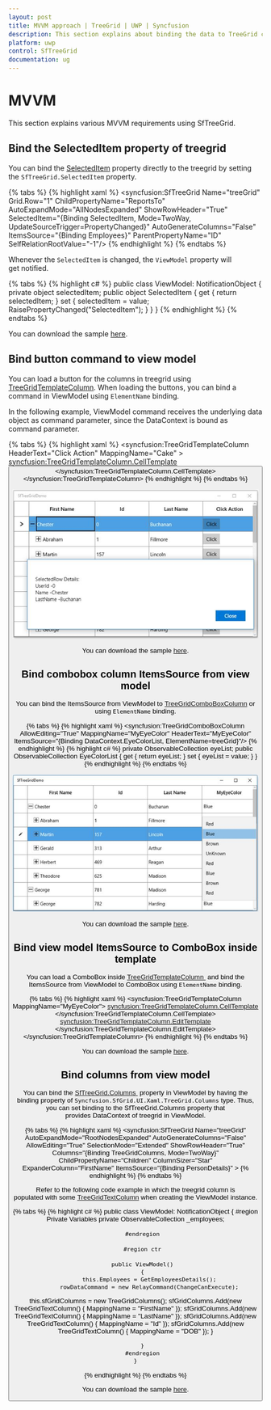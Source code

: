 ```yaml
---
layout: post
title: MVVM approach | TreeGrid | UWP | Syncfusion
description: This section explains about binding the data to TreeGrid control uisng MVVM pattern
platform: uwp
control: SfTreeGrid
documentation: ug
---
```


# MVVM

This section explains various MVVM requirements using SfTreeGrid.

## Bind the SelectedItem property of treegrid

You can bind the [SelectedItem](https://help.syncfusion.com/cr/cref_files/uwp/Syncfusion.SfGrid.UWP~Syncfusion.UI.Xaml.Grid.SfGridBase~SelectedItem.html) property directly to the treegrid by setting the `SfTreeGrid.SelectedItem` property.

{% tabs %}
{% highlight xaml %}
<syncfusion:SfTreeGrid Name="treeGrid" 
                               Grid.Row="1" 
                               ChildPropertyName="ReportsTo"  
                               AutoExpandMode="AllNodesExpanded"
                               ShowRowHeader="True" 
                               SelectedItem="{Binding SelectedItem, Mode=TwoWay, UpdateSourceTrigger=PropertyChanged}"
                               AutoGenerateColumns="False"
                               ItemsSource="{Binding Employees}"
                               ParentPropertyName="ID"
                               SelfRelationRootValue="-1"/>
{% endhighlight %}
{% endtabs %}

Whenever the `SelectedItem` is changed, the `ViewModel` property will get notified.

{% tabs %}
{% highlight c# %}
public class ViewModel: NotificationObject
{
    private object selectedItem;
    public object SelectedItem
    {
        get
        {
           return selectedItem;
        }
        set
        {
           selectedItem = value;
           RaisePropertyChanged("SelectedItem");
        }
    }
}
{% endhighlight %}
{% endtabs %}

You can download the sample [here](https://github.com/SyncfusionExamples/how-to-bind-the-SelectedItem-property-of-wpf-and-uwp-tree-grid-in-mvvm/tree/master/UWP).

## Bind button command to view model

You can load a button for the columns in treegrid using [TreeGridTemplateColumn](https://help.syncfusion.com/cr/uwp/Syncfusion.SfGrid.UWP~Syncfusion.UI.Xaml.TreeGrid.TreeGridTemplateColumn.html). When loading the buttons, you can bind a command in ViewModel using `ElementName` binding.

In the following example, ViewModel command receives the underlying data object as command parameter, since the DataContext is bound as command parameter.

{% tabs %}
{% highlight xaml %}
<syncfusion:TreeGridTemplateColumn HeaderText="Click Action" MappingName="Cake" >
        <syncfusion:TreeGridTemplateColumn.CellTemplate>
               <DataTemplate>
                   <Button  Content="Click"  
                                     Command="{Binding Path=DataContext.RowDataCommand,ElementName=treeGrid}" CommandParameter="{Binding}"/>
               </DataTemplate>
       </syncfusion:TreeGridTemplateColumn.CellTemplate>
 </syncfusion:TreeGridTemplateColumn>
{% endhighlight %}
{% endtabs %}

![](MVVM_images/MVVM_img1.jpeg)

You can download the sample [here](https://github.com/SyncfusionExamples/how-to-bind-button-command-to-view-model-in-wpf-and-uwp-treegrid-in-mvvm/tree/master/UWP).

## Bind combobox column ItemsSource from view model

You can bind the ItemsSource from ViewModel to [TreeGridComboBoxColumn](https://help.syncfusion.com/cr/cref_files/uwp/Syncfusion.SfGrid.UWP~Syncfusion.UI.Xaml.TreeGrid.TreeGridComboBoxColumn.html) or using `ElementName` binding.

{% tabs %}
{% highlight xaml %}
<syncfusion:TreeGridComboBoxColumn AllowEditing="True" 
                                   MappingName="MyEyeColor"
                                   HeaderText="MyEyeColor"
                                   ItemsSource="{Binding DataContext.EyeColorList,
                                   ElementName=treeGrid}"/>
{% endhighlight %}
{% highlight c# %}
private ObservableCollection<string> eyeList;
public ObservableCollection<string> EyeColorList
{
    get { return eyeList; }
    set { eyeList = value; }
}
{% endhighlight %}
{% endtabs %}

![](MVVM_images/MVVM_img2.jpeg)

You can download the sample [here](https://github.com/SyncfusionExamples/how-to-bind-combobox-column-ItemsSource-from-view-model-in-wpf-and-uwp-treegrid-in-mvvm/tree/master/UWP).

## Bind view model ItemsSource to ComboBox inside template

You can load a ComboBox inside [TreeGridTemplateColumn ](https://help.syncfusion.com/cr/uwp/Syncfusion.SfGrid.UWP~Syncfusion.UI.Xaml.TreeGrid.TreeGridTemplateColumn.html#) and bind the ItemsSource from ViewModel to ComboBox using `ElementName` binding.

{% tabs %}
{% highlight xaml %}
  <syncfusion:TreeGridTemplateColumn MappingName="MyEyeColor">
       <syncfusion:TreeGridTemplateColumn.CellTemplate>
               <DataTemplate>
                     <TextBlock Text="{Binding MyEyeColor}"/>
                </DataTemplate>
       </syncfusion:TreeGridTemplateColumn.CellTemplate>
       <syncfusion:TreeGridTemplateColumn.EditTemplate>
                <DataTemplate>
                    <ComboBox Width="170" Height="40" ItemsSource="{Binding Path=DataContext.EyeColorList, ElementName=treeGrid}" />
                </DataTemplate>
       </syncfusion:TreeGridTemplateColumn.EditTemplate>
 </syncfusion:TreeGridTemplateColumn>
{% endhighlight %}
{% endtabs %}

You can download the sample [here](https://github.com/SyncfusionExamples/how-to-bind-view-model-ItemsSource-to-combo-box-inside-template-in-wpf-and-uwp-treegrid-in-mvvm/tree/master/UWP).

## Bind columns from view model

You can bind the [SfTreeGrid.Columns ](https://help.syncfusion.com/cr/cref_files/uwp/Syncfusion.SfGrid.UWP~Syncfusion.UI.Xaml.TreeGrid.SfTreeGrid~ColumnsProperty.html) property in ViewModel by having the binding property of `Syncfusion.SfGrid.UI.Xaml.TreeGrid.Columns` type. Thus, you can set binding to the SfTreeGrid.Columns property that provides DataContext of treegrid in ViewModel.

{% tabs %}
{% highlight xaml %}
<syncfusion:SfTreeGrid Name="treeGrid"
                                       AutoExpandMode="RootNodesExpanded"
                                       AutoGenerateColumns="False" 
                                       AllowEditing="True"
                                       SelectionMode="Extended"
                                       ShowRowHeader="True"
                                       Columns="{Binding TreeGridColumns, Mode=TwoWay}"
                                       ChildPropertyName="Children"
                                       ColumnSizer="Star" 
                                       ExpanderColumn="FirstName"
                                       ItemsSource="{Binding PersonDetails}"
                                       >
{% endhighlight %}
{% endtabs %}

Refer to the following code example in which the treegrid column is populated with some [TreeGridTextColumn](https://help.syncfusion.com/cr/cref_files/uwp/Syncfusion.SfGrid.UWP~Syncfusion.UI.Xaml.TreeGrid.TreeGridTextColumn.html) when creating the ViewModel instance.

{% tabs %}
{% highlight c# %}
   public class ViewModel: NotificationObject
    {
        #region Private Variables
        private ObservableCollection<EmployeeInfo> _employees;
      
        #endregion

        #region ctr

        public ViewModel()
        {
            this.Employees = GetEmployeesDetails();
            rowDataCommand = new RelayCommand(ChangeCanExecute);
this.sfGridColumns = new TreeGridColumns();
            sfGridColumns.Add(new TreeGridTextColumn() { MappingName = "FirstName" });
            sfGridColumns.Add(new TreeGridTextColumn() { MappingName = "LastName" });
            sfGridColumns.Add(new TreeGridTextColumn() { MappingName = "Id" });
            sfGridColumns.Add(new TreeGridTextColumn() { MappingName = "DOB" });        }

        
        }
        #endregion
    }
{% endhighlight %}
{% endtabs %}

You can download the sample [here](https://github.com/SyncfusionExamples/how-to-bind-columns-from-view-model-in-wpf-and-uwp-treegrid-in-mvvm/tree/master/UWP).
